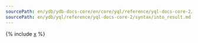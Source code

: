 ```yaml
---
sourcePath: en/ydb/ydb-docs-core/en/core/yql/reference/yql-docs-core-2/syntax/into_result.md
sourcePath: en/ydb/yql/reference/yql-docs-core-2/syntax/into_result.md
---
```



{% include [x](_includes/into_result.md) %}

